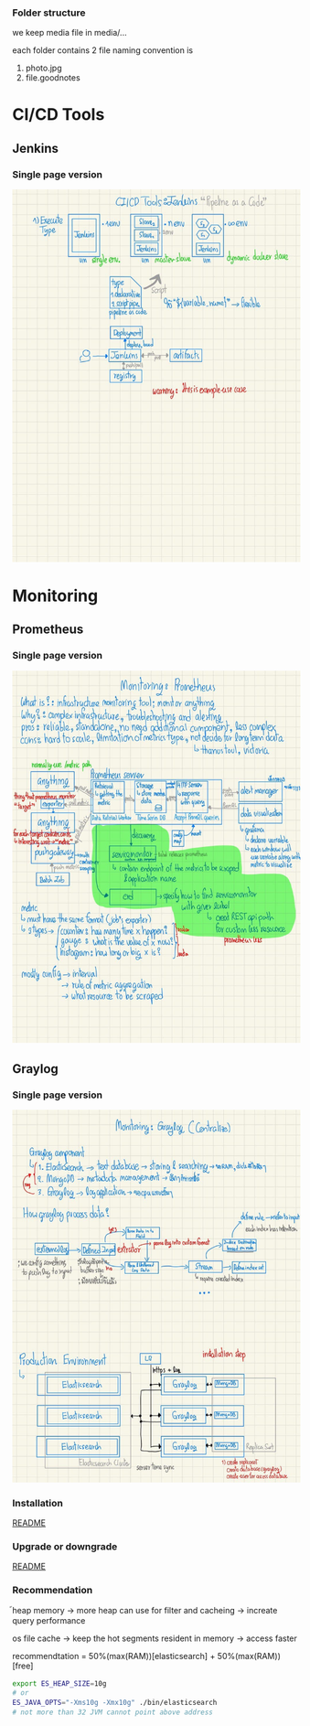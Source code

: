 ### Folder structure

we keep media file in media/... 

each folder contains 2 file naming convention is

1. photo.jpg
2. file.goodnotes

# CI/CD Tools

## Jenkins

### Single page version

![jenkins](./media/ci-cd-tool/jenkins/photo.jpg)

# Monitoring

## Prometheus

### Single page version

![prometheus](./media/monitoring/prometheus/photo.jpg)

## Graylog

### Single page version

![graylog](./media/monitoring/graylog/photo.jpg)

### Installation

[README](./installation/monitoring/graylog/README.md)

### Upgrade or downgrade

[README](./installation/monitoring/graylog/upgrade.md)

### Recommendation

้heap memory -> more heap can use for filter and cacheing -> increate query performance

os file cache -> keep the hot segments resident in memory -> access faster

recommendtation = 50%(max(RAM))[elasticsearch] + 50%(max(RAM))[free]

```bash
export ES_HEAP_SIZE=10g
# or
ES_JAVA_OPTS="-Xms10g -Xmx10g" ./bin/elasticsearch
# not more than 32 JVM cannot point above address
```